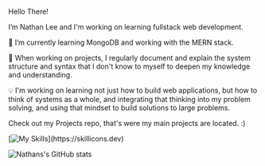 Hello There!

  I’m Nathan Lee and I'm working on learning fullstack web development.
  
  🌱 I’m currently learning MongoDB and working with the MERN stack.
  
  📖 When working on projects, I regularly document and explain the system structure and syntax that I don't know to myself to deepen my knowledge and understanding.
  
  💡 I'm working on learning not just how to build web applications, but how to think of systems as a whole, and integrating that thinking into my problem solving, and using that mindset to build solutions to large problems.
  
 Check out my Projects repo, that's were my main projects are located. :)

[![My Skills](https://skillicons.dev/icons?i=rust,postgres,mongodb,bash,solidity,ts,js,linux,graphql,git,nodejs,)](https://skillicons.dev)


![Nathans's GitHub stats](https://github-readme-stats.vercel.app/api?username=nslee333&show_icons=true&theme=dark)


<!-- [![Top Langs](https://github-readme-stats.vercel.app/api/top-langs/?username=nslee333&show_icons=true&theme=dark)](https://github.com/nslee333/github-readme-stats) -->

